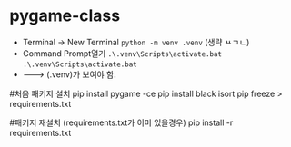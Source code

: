 # pygame-class

- Terminal -> New Terminal
`python -m venv .venv` (생략 ㅆㄱㄴ)
- Command Prompt열기
`.\.venv\Scripts\activate.bat`    `.\.venv\Scripts\activate.bat`
- ---> (.venv)가 보여야 함.


#처음 패키지 설치
pip install pygame -ce
pip install black isort
pip freeze > requirements.txt

#패키지 재설치 (requirements.txt가 이미 있을경우)
pip install -r requirements.txt

